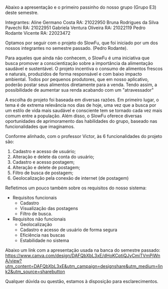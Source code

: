 
Abaixo a apresentação e o primeiro passinho do nosso grupo (Grupo E3) deste semestre.

Integrantes:
Aline Germano Costa RA: 21022950
Bruna Rodrigues da Silva Pavechi RA: 21022951
Gabriela Ventura Oliveira RA: 21022119
Pedro Rodante Vicente RA: 22023472

Optamos por seguir com o projeto do SlowFu, que foi iniciado por um dos nossos integrantes no semestre passado. (Pedro Rodante).

Para aqueles que ainda não conhecem, o SlowFu é uma iniciativa que busca promover a conscientização sobre a importância da alimentação saudável e sustentável. O projeto incentiva o consumo de alimentos frescos e naturais, produzidos de forma responsável e com baixo impacto ambiental. Todos por pequenos produtores, que em nosso aplicativo, poderão postar seus alimentos diretamente para a venda. Tendo assim, a possibilidade de aumentar sua renda acabando com um "atravessador"

A escolha do projeto foi baseada em diversas razões. Em primeiro lugar, o tema é de extrema relevância nos dias de hoje, uma vez que a busca por um estilo de vida mais saudável e consciente tem se tornado cada vez mais comum entre a população. Além disso, o SlowFu oferece diversas oportunidades de aprimoramento das habilidades do grupo, baseado nas funcionalidades que imaginamos.

Conforme alinhado, com o professor Victor, às 6 funcionalidades do projeto são:

1. Cadastro e acesso de usuário;
2. Alteração e delete da conta do usuário;
3. Cadastro e acesso postagem;
4. Alteração e delete de postagem;
5. Filtro de busca de postagem;
6. Geolocalização pela conexão de internet (de postagem)


Refletimos um pouco também sobre os requisitos do nosso sistema:
 - Requisitos funcionais
     - Cadastro
     - Visualização das postagens
     - Filtro de busca.
- Requisitos não funcionais
     - Geolocalização
     - Cadastro e acesso de usuário de forma segura
     - Eficiência nas buscas
     - Estabilidade no sistema

Abaixo um link com a apresentação usada na banca do semestre passado:
https://www.canva.com/design/DAFQbXbL3xE/dHoKCptiQJyCmiTVmPjWnA/view?utm_content=DAFQbXbL3xE&utm_campaign=designshare&utm_medium=link2&utm_source=sharebutton
  
Qualquer dúvida ou questão, estamos à disposição para esclarecimentos. 
